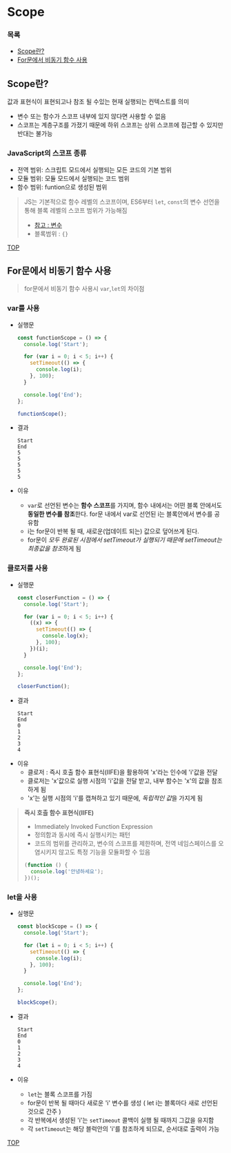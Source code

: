 # Scope

### 목록

- [Scope란?](#scope란)
- [For문에서 비동기 함수 사용](#for문에서-비동기-함수-사용)

## Scope란?

값과 표현식이 표현되고나 참조 될 수있는 현재 실행되는 컨텍스트를 의미

- 변수 또는 함수가 스코프 내부에 있지 않다면 사용할 수 없음
- 스코프는 계층구조를 가졌기 때문에 하위 스코프는 상위 스코프에 접근할 수 있지만 반대는 불가능

### JavaScript의 스코프 종류

- 전역 범위: 스크립트 모드에서 실행되는 모든 코드의 기본 범위
- 모듈 범위: 모듈 모드에서 실행되는 코드 범위
- 함수 범위: funtion으로 생성된 범위

> JS는 기본적으로 함수 레벨의 스코프이며, ES6부터 `let`, `const`의 변수 선언을 통해 블록 레벨의 스코프 범위가 가능해짐
>
> - [참고 : 변수](./variables.md)
> - 블록범위 : `{}`

[TOP](#)

## For문에서 비동기 함수 사용

> for문에서 비동기 함수 사용시 `var`,`let`의 차이점

### var를 사용

- 실행문

  ```js
  const functionScope = () => {
    console.log('Start');

    for (var i = 0; i < 5; i++) {
      setTimeout(() => {
        console.log(i);
      }, 100);
    }

    console.log('End');
  };

  functionScope();
  ```

- 결과

  ```
  Start
  End
  5
  5
  5
  5
  5
  ```

- 이유
  - `var`로 선언된 변수는 **함수 스코프**를 가지며, 함수 내에서는 어떤 블록 안에서도 **동일한 변수를 참조**한다. for문 내에서 var로 선언된 i는 블록안에서 변수를 공유함
  - i는 for문이 반복 될 때, 새로운(업데이트 되는) 값으로 덮어쓰게 된다.
  - for문이 *모두 완료된 시점에서 setTimeout가 실행되기 때문에 setTimeout는 최종값을 참조*하게 됨

### 클로저를 사용

- 실행문

  ```js
  const closerFunction = () => {
    console.log('Start');

    for (var i = 0; i < 5; i++) {
      ((x) => {
        setTimeout(() => {
          console.log(x);
        }, 100);
      })(i);
    }

    console.log('End');
  };

  closerFunction();
  ```

- 결과

  ```
  Start
  End
  0
  1
  2
  3
  4
  ```

* 이유
  - 클로저 : 즉시 호출 함수 표현식(IIFE)을 활용하여 'x'라는 인수에 'i'값을 전달
  - 클로저는 'x'값으로 실행 시점의 'i'값을 전달 받고, 내부 함수는 'x'의 값을 참조하게 됨
  - 'x'는 실행 시점의 'i'를 캡쳐하고 있기 때문에, *독립적인 값*을 가지게 됨

> **즉시 호출 함수 표현식(IIFE)**
>
> - Immediately Invoked Function Expression
> - 정의함과 동시에 즉시 실행시키는 패턴
> - 코드의 범위를 관리하고, 변수의 스코프를 제한하며, 전역 네임스페이스를 오염시키지 않고도 특정 기능을 모듈화할 수 있음
>
> ```js
> (function () {
>   console.log('안녕하세요');
> })();
> ```

### let을 사용

- 실행문

  ```js
  const blockScope = () => {
    console.log('Start');

    for (let i = 0; i < 5; i++) {
      setTimeout(() => {
        console.log(i);
      }, 100);
    }

    console.log('End');
  };

  blockScope();
  ```

- 결과

  ```
  Start
  End
  0
  1
  2
  3
  4
  ```

- 이유
  - `let`는 블록 스코프를 가짐
  - for문이 반복 될 때마다 새로운 'i' 변수를 생성 ( let i는 블록마다 새로 선언된 것으로 간주 )
  - 각 반복에서 생성된 'i'는 `setTimeout` 콜백이 실행 될 때까지 그값을 유지함
  - 각 `setTimeout`는 해당 블럭안의 'i'를 참조하게 되므로, 순서대로 출력이 가능

[TOP](#)
